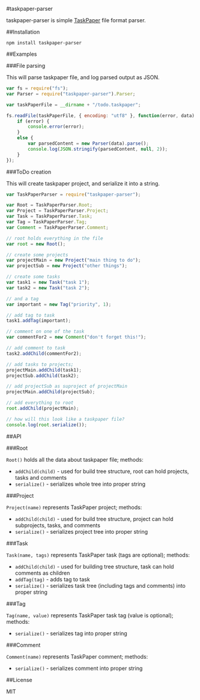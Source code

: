 #taskpaper-parser

taskpaper-parser is simple [TaskPaper](http://www.hogbaysoftware.com/products/taskpaper) file format parser.

##Installation

	npm install taskpaper-parser

##Examples

###File parsing

This will parse taskpaper file, and log parsed output as JSON.

```js
var fs = require("fs");
var Parser = require("taskpaper-parser").Parser;

var taskPaperFile = __dirname + "/todo.taskpaper";

fs.readFile(taskPaperFile, { encoding: "utf8" }, function(error, data) {
	if (error) {
		console.error(error);
	}
	else {
		var parsedContent = new Parser(data).parse();
		console.log(JSON.stringify(parsedContent, null, 2));
	}
});

```

###ToDo creation

This will create taskpaper project, and serialize it into a string.

```js
var TaskPaperParser = require("taskpaper-parser");

var Root = TaskPaperParser.Root;
var Project = TaskPaperParser.Project;
var Task = TaskPaperParser.Task;
var Tag = TaskPaperParser.Tag;
var Comment = TaskPaperParser.Comment;

// root holds everything in the file
var root = new Root();

// create some projects
var projectMain = new Project("main thing to do");
var projectSub = new Project("other things");

// create some tasks
var task1 = new Task("task 1");
var task2 = new Task("task 2");

// and a tag
var important = new Tag("priority", 1);

// add tag to task
task1.addTag(important);

// comment on one of the task
var commentFor2 = new Comment("don't forget this!");

// add comment to task
task2.addChild(commentFor2);

// add tasks to projects;
projectMain.addChild(task1);
projectSub.addChild(task2);

// add projectSub as suproject of projectMain
projectMain.addChild(projectSub);

// add everything to root
root.addChild(projectMain);

// how will this look like a taskpaper file?
console.log(root.serialize());
```

##API

###Root

`Root()` holds all the data about taskpaper file; methods:

- `addChild(child)` - used for build tree structure, root can hold projects, tasks and comments
- `serialize()` - serializes whole tree into proper string

###Project

`Project(name)` represents TaskPaper project; methods:

- `addChild(child)` - used for build tree structure, project can hold subprojects, tasks, and comments
- `serialize()` - serializes project tree into proper string

###Task

`Task(name, tags)` represents TaskPaper task (tags are optional); methods:

- `addChild(child)` - used for building tree structure, task can hold comments as children
- `addTag(tag)` - adds tag to task
- `serialize()` - serializes task tree (including tags and comments) into proper string

###Tag

`Tag(name, value)` represents TaskPaper task tag (value is optional); methods:

- `serialize()` - serializes tag into proper string

###Comment

`Comment(name)` represents TaskPaper comment; methods:

- `serialize()` - serializes comment into proper string

##License

MIT
